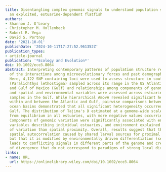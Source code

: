 ```yaml
---
title: Disentangling complex genomic signals to understand population structure of
  an exploited, estuarine‐dependent flatfish
authors:
- Shannon J. O'Leary
- Christopher M. Hollenbeck
- Robert R. Vega
- David S. Portnoy
date: '2021-10-01'
publishDate: '2024-10-11T17:27:52.961352Z'
publication_types:
- article-journal
publication: '*Ecology and Evolution*'
doi: 10.1002/ece3.8064
abstract: Interpreting contemporary patterns of population structure requires an understanding
  of the interactions among microevolutionary forces and past demographic events.
  Here, 4,122 SNP-containing loci were used to assess structure in southern flounder
  (Paralichthys lethostigma) sampled across its range in the US Atlantic Ocean (Atlantic)
  and Gulf of Mexico (Gulf) and relationships among components of genomic variation
  and spatial and environmental variables were assessed across estuarine population
  samples in the Gulf. While hierarchical AmovA revealed significant heterogeneity
  within and between the Atlantic and Gulf, pairwise comparisons between samples within
  ocean basins demonstrated that all significant heterogeneity occurred within the
  Gulf. The distribution of Tajima's D estimated at a genome-wide scale differed significantly
  from equilibrium in all estuaries, with more negative values occurring in the Gulf.
  Components of genomic variation were significantly associated with environmental
  variables describing individual estuaries, and environment explained a larger component
  of variation than spatial proximity. Overall, results suggest that there is genetic
  spatial autocorrelation caused by shared larval sources for proximal nurseries (migration/drift),
  but that it is modified by environmentally driven differentiation (selection). This
  leads to conflicting signals in different parts of the genome and creates patterns
  of divergence that do not correspond to paradigms of strong local directional selection.
links:
- name: URL
  url: https://onlinelibrary.wiley.com/doi/10.1002/ece3.8064
---
```

